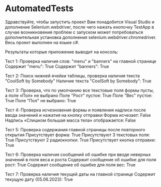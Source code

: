 # AutomatedTests
Здравствуйте, чтобы запустить проект Вам понадобится Visual Studio и дополнение Selenium.webdriver, после чего нажать кнопочку TestApp
в случае возникновения проблем с запуском может потребоваться дополнительная установка дополнения selenium.webdriver.chromedriver.
Весь проект выполнен на языке c#.

Результаты которые приложение выводит на консоль:

Тест 1: Проверка наличия слов: "menu" и "banners" на главной странице
Содержит "menu": True
Содержит "banners": True

Тест 2: Поиск нижней ячейки таблицы, проверка наличия текста "CoolSoft by Somebody"
Наличие текста "CoolSoft by Somebody": True

Тест 3: Проверка, что по умолчанию все текстовые поля формы пусты, а поле «Пол» не выбрано
Поле "Рост" пустое: True
Поле "Вес" пустое: True
Поле "Пол" не выбрано: True

Тест 4: Проверка исчезновения формы и появления надписи после ввода значений и нажатия на кнопку отправки
Форма исчезает: False
Надпись «Слишком большая масса тела» отображается: False

Тест 5: Проверка содержания главной страницы после повторного открытия
Присутствует форма: True
Присутствуют 3 текстовых поля: True
Присутствуют 2 радиокнопки: True
Присутствует кнопка отправки: True

Тест 6: Проверка наличия сообщений об ошибке при вводе неверных значений в поля веса и роста
Содержит сообщение об ошибке для поля рост: True
Содержит сообщение об ошибке для поля вес: True

Тест 7: Проверка наличия текущей даты на главной странице
Содержит текущую дату (05.06.2023): True
